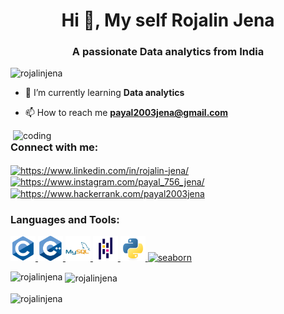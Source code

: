<h1 align="center">Hi 👋, My self Rojalin Jena</h1>
<h3 align="center">A passionate Data analytics from India</h3>

<p align="left"> <img src="https://komarev.com/ghpvc/?username=rojalinjena&label=Profile%20views&color=0e75b6&style=flat" alt="rojalinjena" /> </p>

- 🌱 I’m currently learning **Data analytics**

- 📫 How to reach me **payal2003jena@gmail.com**

<img align="right" alt="coding" width="500" src="https://mir-s3-cdn-cf.behance.net/project_modules/disp/601014116770475.6068beff4640a.gif">
<h3 align="left">Connect with me:</h3>
<p align="left">
<a href="https://linkedin.com/in/https://www.linkedin.com/in/rojalin-jena/" target="blank"><img align="center" src="https://raw.githubusercontent.com/rahuldkjain/github-profile-readme-generator/master/src/images/icons/Social/linked-in-alt.svg" alt="https://www.linkedin.com/in/rojalin-jena/" height="30" width="40" /></a>
<a href="https://instagram.com/https://www.instagram.com/payal_756_jena/" target="blank"><img align="center" src="https://raw.githubusercontent.com/rahuldkjain/github-profile-readme-generator/master/src/images/icons/Social/instagram.svg" alt="https://www.instagram.com/payal_756_jena/" height="30" width="40" /></a>
<a href="https://www.hackerrank.com/https://www.hackerrank.com/payal2003jena" target="blank"><img align="center" src="https://raw.githubusercontent.com/rahuldkjain/github-profile-readme-generator/master/src/images/icons/Social/hackerrank.svg" alt="https://www.hackerrank.com/payal2003jena" height="30" width="40" /></a>
</p>

<h3 align="left">Languages and Tools:</h3>
<p align="left"> <a href="https://www.cprogramming.com/" target="_blank" rel="noreferrer"> <img src="https://raw.githubusercontent.com/devicons/devicon/master/icons/c/c-original.svg" alt="c" width="40" height="40"/> </a> <a href="https://www.w3schools.com/cpp/" target="_blank" rel="noreferrer"> <img src="https://raw.githubusercontent.com/devicons/devicon/master/icons/cplusplus/cplusplus-original.svg" alt="cplusplus" width="40" height="40"/> </a> <a href="https://www.mysql.com/" target="_blank" rel="noreferrer"> <img src="https://raw.githubusercontent.com/devicons/devicon/master/icons/mysql/mysql-original-wordmark.svg" alt="mysql" width="40" height="40"/> </a> <a href="https://pandas.pydata.org/" target="_blank" rel="noreferrer"> <img src="https://raw.githubusercontent.com/devicons/devicon/2ae2a900d2f041da66e950e4d48052658d850630/icons/pandas/pandas-original.svg" alt="pandas" width="40" height="40"/> </a> <a href="https://www.python.org" target="_blank" rel="noreferrer"> <img src="https://raw.githubusercontent.com/devicons/devicon/master/icons/python/python-original.svg" alt="python" width="40" height="40"/> </a> <a href="https://seaborn.pydata.org/" target="_blank" rel="noreferrer"> <img src="https://seaborn.pydata.org/_images/logo-mark-lightbg.svg" alt="seaborn" width="40" height="40"/> </a> </p>

<p><img align="left" src="https://github-readme-stats.vercel.app/api/top-langs?username=rojalinjena&show_icons=true&locale=en&layout=compact" alt="rojalinjena" /></p>

<p>&nbsp;<img align="center" src="https://github-readme-stats.vercel.app/api?username=rojalinjena&show_icons=true&locale=en" alt="rojalinjena" /></p>

<p><img align="center" src="https://github-readme-streak-stats.herokuapp.com/?user=rojalinjena&" alt="rojalinjena" /></p>
